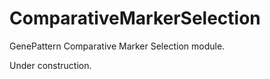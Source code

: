 # ComparativeMarkerSelection
GenePattern Comparative Marker Selection module.

Under construction.

